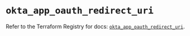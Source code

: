 # `okta_app_oauth_redirect_uri`

Refer to the Terraform Registry for docs: [`okta_app_oauth_redirect_uri`](https://registry.terraform.io/providers/okta/okta/4.8.0/docs/resources/app_oauth_redirect_uri).
